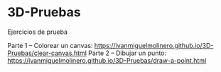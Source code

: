 # 3D-Pruebas
Ejercicios de prueba

Parte 1 – Colorear un canvas: https://ivanmiguelmolinero.github.io/3D-Pruebas/clear-canvas.html
Parte 2 – Dibujar un punto: https://ivanmiguelmolinero.github.io/3D-Pruebas/draw-a-point.html
